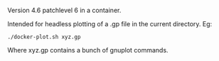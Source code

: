 Version 4.6 patchlevel 6 in a container.

Intended for headless plotting of a .gp file in the current directory. Eg:

    ./docker-plot.sh xyz.gp

Where xyz.gp contains a bunch of gnuplot commands.    

